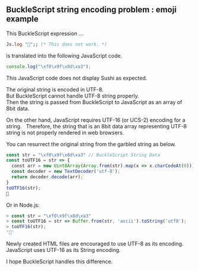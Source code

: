 ## BuckleScript string encoding problem : emoji example

This BuckleScript expression ...
````ocaml
Js.log "🍣";; (* This does not work. *)
````

is translated into the following JavaScript code.
````javascript
console.log("\xf0\x9f\x8d\xa3");
````

This JavaScript code does not display Sushi as expected.

The original string is encoded in UTF-8.  
But BuckleScript cannot handle UTF-8 string properly.  
Then the string is passed from BuckleScript to JavaScript as an array of 8bit data.

On the other hand, JavaScript requires UTF-16 (or UCS-2) encoding for a string.  
Therefore, the string that is an 8bit data array representing UTF-8 string is not properly rendered in web browsers.

You can resurrect the original string from the garbled string as below.
````javascript
const str = "\xf0\x9f\x8d\xa3" // BuckleScript String Data
const toUTF16 = str => {
  const arr = new Uint8Array(Array.from(str).map(x => x.charCodeAt(0)));
  const decoder = new TextDecoder('utf-8');
  return decoder.decode(arr);
}
toUTF16(str);
🍣
````

Or in Node.js:
````javascript
> const str = "\xf0\x9f\x8d\xa3"
> const toUTF16 = str => Buffer.from(str, 'ascii').toString('utf8');
> toUTF16(str);
'🍣'
````

Newly created HTML files are encouraged to use UTF-8 as its encoding.  
JavaScript uses UTF-16 as its String encoding.  

I hope BuckleScript handles this difference.
